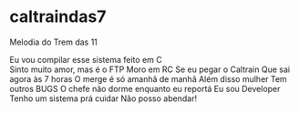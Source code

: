 # caltraindas7
Melodia do Trem das 11

Eu vou compilar esse sistema feito em C <BR>
Sinto muito amor, mas é o FTP
Moro em RC
Se eu pegar o Caltrain
Que sai agora às 7 horas
O merge é só amanhã de manhã
Além disso mulher
Tem outros BUGS
O chefe não dorme enquanto eu reportá
Eu sou Developer
Tenho um sistema prá cuidar
Não posso abendar!
